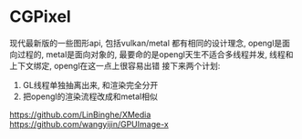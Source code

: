 # CGPixel

现代最新版的一些图形api, 包括vulkan/metal 都有相同的设计理念, opengl是面向过程的, metal是面向对象的, 最要命的是opengl天生不适合多线程并发, 线程和上下文绑定, opengl在这一点上很容易出错 
接下来两个计划:
1. GL线程单独抽离出来, 和渲染完全分开
2. 把opengl的渲染流程改成和metal相似

https://github.com/LinBinghe/XMedia
https://github.com/wangyijin/GPUImage-x
